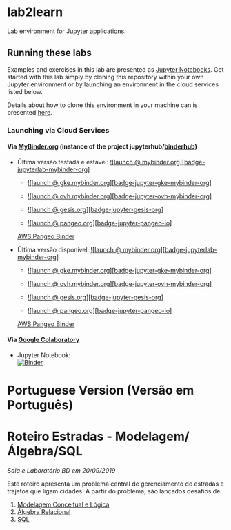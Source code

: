 # lab2learn
Lab environment for Jupyter applications.

## Running these labs

Examples and exercises in this lab are presented as [Jupyter Notebooks](http://jupyter-notebook-beginner-guide.readthedocs.io/en/latest/what_is_jupyter.html).
Get started with this lab simply by cloning this repository within your own Jupyter environment or by launching an environment in the cloud services listed below.

Details about how to clone this environment in your machine can is presented [here](setup.md).

### Launching via Cloud Services

#### Via [MyBinder.org](http://mybinder.org/) (instance of the project jupyterhub/[binderhub](https://github.com/jupyterhub/binderhub))

* Última versão testada e estável:
  [![launch @ mybinder.org][badge-jupyterlab-mybinder-org]](https://mybinder.org/v2/gh/santanche/lab2learn/v00.80_SQL?urlpath=tree)

  - [![launch @ gke.mybinder.org][badge-jupyter-gke-mybinder-org]](https://gke.mybinder.org/v2/gh/santanche/lab2learn/v00.80_SQL?urlpath=tree)

  - [![launch @ ovh.mybinder.org][badge-jupyter-ovh-mybinder-org]](https://ovh.mybinder.org/v2/gh/santanche/lab2learn/v00.80_SQL?urlpath=tree)

  - [![launch @ gesis.org][badge-jupyter-gesis-org]](https://notebooks.gesis.org/binder/v2/gh/santanche/lab2learn/v00.80_SQL?urlpath=tree)

  - [![launch @ pangeo.org][badge-jupyter-pangeo-io]](https://binder.pangeo.io/v2/gh/santanche/lab2learn/v00.80_SQL?urlpath=tree)

  [AWS Pangeo Binder](https://aws-uswest2-binder.pangeo.io/v2/gh/santanche/lab2learn/v00.80_SQL?urlpath=tree)

* Última versão disponível:
  [![launch @ mybinder.org][badge-jupyterlab-mybinder-org]](https://mybinder.org/v2/gh/santanche/lab2learn/master?urlpath=tree)

  - [![launch @ gke.mybinder.org][badge-jupyter-gke-mybinder-org]](https://gke.mybinder.org/v2/gh/santanche/lab2learn/master?urlpath=tree)

  - [![launch @ ovh.mybinder.org][badge-jupyter-ovh-mybinder-org]](https://ovh.mybinder.org/v2/gh/santanche/lab2learn/master?urlpath=tree)

  - [![launch @ gesis.org][badge-jupyter-gesis-org]](https://notebooks.gesis.org/binder/v2/gh/santanche/lab2learn/master?urlpath=tree)

  - [![launch @ pangeo.org][badge-jupyter-pangeo-io]](https://binder.pangeo.io/v2/gh/santanche/lab2learn/master?urlpath=tree)

  [AWS Pangeo Binder](https://aws-uswest2-binder.pangeo.io/v2/gh/santanche/lab2learn/master?urlpath=tree)

#### Via [Google Colaboratory](https://colab.research.google.com)

  * Jupyter Notebook:   
  [![Binder](https://camo.githubusercontent.com/52feade06f2fecbf006889a904d221e6a730c194/68747470733a2f2f636f6c61622e72657365617263682e676f6f676c652e636f6d2f6173736574732f636f6c61622d62616467652e737667)](https://colab.research.google.com/github/santanche/lab2learn)

# Portuguese Version (Versão em Português)

# Roteiro Estradas - Modelagem/Álgebra/SQL
*Sala e Laboratório BD em 20/09/2019*

Este roteiro apresenta um problema central de gerenciamento de estradas e trajetos que ligam cidades. A partir do problema, são lançados desafios de:
1. [Modelagem Conceitual e Lógica](model/estradas/)
2. [Álgebra Relacional](algebra/estradas/)
3. [SQL](sql/estradas)
